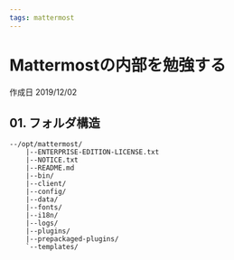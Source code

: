 ```yaml
---
tags: mattermost
---
```


# Mattermostの内部を勉強する

作成日 2019/12/02

## 01. フォルダ構造

```=
--/opt/mattermost/
    |--ENTERPRISE-EDITION-LICENSE.txt
    |--NOTICE.txt
    |--README.md
    |--bin/
    |--client/
    |--config/
    |--data/
    |--fonts/
    |--i18n/
    |--logs/
    |--plugins/
    |--prepackaged-plugins/
    `--templates/
```

